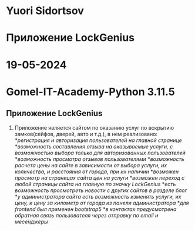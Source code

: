 # Yuori Sidortsov
# Приложение LockGenius
# 19-05-2024
# Gomel-IT-Academy-Python 3.11.5

## Приложение LockGenius
1. Приложение является сайтом по оказанию услуг по вскрытию замков(сейфов, дверей, авто и т.д.), в нем реализовано:
*_регистрация и авторизация пользователей на главной странице_
*_возможность составления отзыва на оказываемые услуги, с возможностью выбора только для авторизованных пользователей_
*_возможность просмотра отзывов пользователями_
*_возможность расчета цены на сайте в зависимости от выбора услуги, их количества, и расстояния от города, при их наличии_
*_возможен просмотр на страницах сайта цен на услуги_
*_возможен переход с любой страницы сайта на главную по значку LockGenius_
*_есть возможность просмотреть новости с других сайтов в разделе блог_
*_у администратора сайта есть возможность изменять услуги, их цену, и цену за километр от города из панели администратора_
*_для frontend был применен bootstrap5_
*_в контактах предусмотрена обратная связь пользователя через отправку по email и месенджеры_
